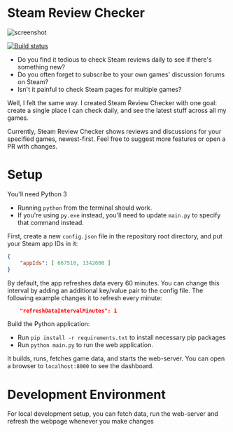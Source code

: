# Steam Review Checker

![screenshot](screenshot.png)

[![Build status](https://github.com/nightblade9/steam-review-checker/actions/workflows/ci.yml/badge.svg)](https://github.com/nightblade9/steam-review-checker/actions/workflows/ci.yml)

- Do you find it tedious to check Steam reviews daily to see if there's something new?
- Do you often forget to subscribe to your own games' discussion forums on Steam?
- Isn't it painful to check Steam pages for multiple games?

Well, I felt the same way. I created Steam Review Checker with one goal: create a single place I can check daily, and see the latest stuff across all my games.

Currently, Steam Review Checker shows reviews and discussions for your specified games, newest-first. Feel free to suggest more features or open a PR with changes.

# Setup

You'll need Python 3
- Running `python` from the terminal should work.
- If you're using `py.exe` instead, you'll need to update `main.py` to specify that command instead.

First, create a new `config.json` file in the repository root directory, and put your Steam app IDs in it:

```json
{
    "appIds": [ 667510, 1342600 ]
}
```

By default, the app refreshes data every 60 minutes. You can change this interval by adding an additional key/value pair to the config file. The following example changes it to refresh every minute:

```json
    "refreshDataIntervalMinutes": 1
```

Build the Python application:

- Run `pip install -r requirements.txt` to install necessary pip packages
- Run `python main.py` to run the web application.

It builds, runs, fetches game data, and starts the web-server. You can open a browser to `localhost:8000` to see the dashboard.

# Development Environment

For local development setup, you can fetch data, run the web-server and refresh the webpage whenever you make changes
